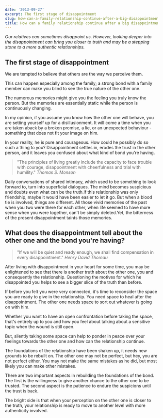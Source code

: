 ```yaml
---
date: '2013-09-27'
excerpt: The first stage of disappointment
slug: how-can-a-family-relationship-continue-after-a-big-disappointment
title: How can a family relationship continue after a big disappointment?
---
```


*Our relatives can sometimes disappoint us. However, looking deeper into the disappointment can bring you closer to truth and may be a stepping stone to a more authentic relationships.*

## The first stage of disappointment

We are tempted to believe that others are the way we perceive them.

This can happen especially among the family; a strong bond with a family member can make you blind to see the true nature of the other one.

The numerous memories might give you the feeling you truly know the person. But the memories are essentially static while the person is continuously changing.

In my opinion, if you assume you know how the other one will behave, you are setting yourself up for a disillusionment. It will come a time when you are taken aback by a broken promise, a lie, or an unexpected behaviour - something that does not fit your image on him.

In your reality, he is pure and courageous. How could he possibly do so such a thing to you? Disappointment settles in, erodes the trust in the other person, and it leaves you confused about what kind of bond you're having.

> "The principles of living greatly include the capacity to face trouble with courage, disappointment with cheerfulness and trial with humility." *Thomas S. Monson*

Daily conversations of shared intimacy, which used to be something to look forward to, turn into superficial dialogues. The mind becomes suspicious and doubts even what can be the truth.If this relationship was only friendship, maybe it would have been easier to let it go. But when a blood tie is involved, things are different. All those vivid memories of the past when you two were there for each other, when life seemed to have more sense when you were together, can't be simply deleted.Yet, the bitterness of the present disappointment taints those memories.

## What does the disappointment tell about the other one and the bond you're having?

> "If we will be quiet and ready enough, we shall find compensation in every disappointment." *Henry David Thoreau*

After living with disappointment in your heart for some time, you may be enlightened to see that there is another truth about the other one, you and consequently the relationship. Questioning the motives for which he disappointed you helps to see a bigger slice of the truth than before.

If before you felt you were very connected, it's time to reconsider the space you are ready to give in the relationship. You need space to heal after the disappointment. The other one needs space to sort out whatever is going on with him.

Whether you want to have an open confrontation before taking the space, that's entirely up to you and how you feel about talking about a sensitive topic when the wound is still open.

But, silently taking some space can help to ponder in peace over your feelings towards the other one and how can the relationship continue.

The foundations of the relationship have been shaken up, it needs new grounds to be rebuilt on. The other one may not be perfect, but hey, you are not perfect either. You may not make the same mistakes as he did, but most likely you can make other mistakes.

There are two important aspects in rebuilding the foundations of the bond. The first is the willingness to give another chance to the other one to be trusted. The second aspect is the patience to endure the suspicions until the trust is back.

The bright side is that when your perception on the other one is closer to the truth, your relationship is ready to move to another level with more authenticity involved.

